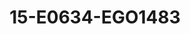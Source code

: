 ---
title: 15-E0634-EGO1483
image: /v1543919832/viterbo/15-E0634-EGO1483.jpg
brand: ego
layout: vestito
---